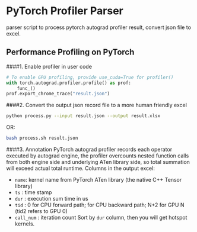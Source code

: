 # PyTorch Profiler Parser
parser script to process pytorch autograd profiler result, convert json file to excel.

## Performance Profiling on PyTorch
####1. Enable profiler in user code
```python
# To enable GPU profiling, provide use_cuda=True for profiler()
with torch.autograd.profiler.profile() as prof:
    func_()
prof.export_chrome_trace("result.json")
```
####2. Convert the output json record file to a more human friendly excel
```bash
python process.py --input result.json --output result.xlsx
```
OR:
```bash
bash process.sh result.json
```
####3. Annotation
PyTorch autograd profiler records each operator executed by autograd engine, the profiler overcounts nested function calls from both engine side and underlying ATen library side, so total summation will exceed actual total runtime.
Columns in the output excel:
- `name`: kernel name from PyTorch ATen library (the native C++ Tensor library)
- `ts`  : time stamp
- `dur` : execution sum time in us
- `tid` : 0 for CPU forward path; for CPU backward path; N+2 for GPU N (tid2 refers to GPU 0)
- `call_num` : iteration count
Sort by `dur` column, then you will get hotspot kernels.
